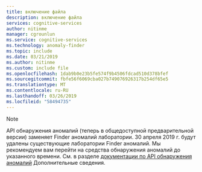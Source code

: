 ```yaml
---
title: включение файла
description: включение файла
services: cognitive-services
author: nitinme
manager: cgrounlun
ms.service: cognitive-services
ms.technology: anomaly-finder
ms.topic: include
ms.date: 03/21/2019
ms.author: nitinme
ms.custom: include file
ms.openlocfilehash: 1dab9b0e23b5fe574f9b4506fdcad510d378bfef
ms.sourcegitcommit: fbfe56f6069cba027b749076926317b254df65e5
ms.translationtype: MT
ms.contentlocale: ru-RU
ms.lasthandoff: 03/26/2019
ms.locfileid: "58494735"
---
```

> [!NOTE]
> API обнаружения аномалий (теперь в общедоступной предварительной версии) заменяет Finder аномалий лаборатории. 30 апреля 2019 г. будут удалены существующие лаборатории Finder аномалий. Мы рекомендуем вам перейти на средства обнаружения аномалий до указанного времени. См. в разделе [документации по API обнаружения аномалий](../articles/cognitive-services/anomaly-detector/index.yml) Дополнительные сведения. 